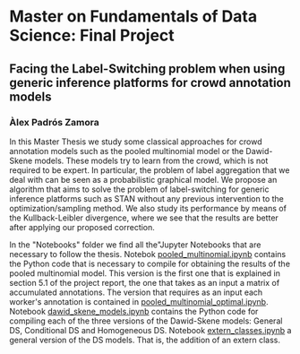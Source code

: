 # Master on Fundamentals of Data Science: Final Project
## Facing the Label-Switching problem when using generic inference platforms for crowd annotation models

### Àlex Padrós Zamora

In this Master Thesis we study some classical approaches for crowd annotation models such as the pooled multinomial model or the Dawid-Skene models. These models try to learn from the crowd, which is not required to be expert. In particular, the problem of label aggregation that we deal with can be seen as a probabilistic graphical model. We propose an algorithm that aims to solve the problem of label-switching for generic inference platforms such as STAN without any previous intervention to the optimization/sampling method. We also study its performance by means of the Kullback-Leibler divergence, where we see that the results are better after applying our proposed correction.

In the "Notebooks" folder we find all the"Jupyter Notebooks that are necessary to follow the thesis. Notebok [pooled_multinomial.ipynb](https://github.com/apadros01/TFM-CrowdLearning/blob/main/Notebooks/pooled_multinomial.ipynb) contains the Python code that is necessary to compile for obtaining the results of the pooled multinomial model. This version is the first one that is explained in section 5.1 of the project report, the one that takes as an input a matrix of accumulated annotations. The version that requires as an input each worker's annotation is contained in [pooled_multinomial_optimal.ipynb](https://github.com/apadros01/TFM-CrowdLearning/blob/main/Notebooks/pooled_multinomial_optimal.ipynb). Notebook [dawid_skene_models.ipynb](https://github.com/apadros01/TFM-CrowdLearning/blob/main/Notebooks/dawid_skene_models.ipynb) contains the Python code for compiling each of the three versions of the Dawid-Skene models: General DS, Conditional DS and Homogeneous DS. Notebook [extern_classes.ipynb](https://github.com/apadros01/TFM-CrowdLearning/blob/main/Notebooks/extern_classes.ipynb) a general version of the DS models. That is, the addition of an extern class. 
